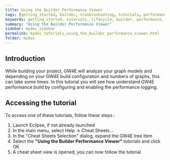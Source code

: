 ```yaml
---
title: Using the Builder Performance Viewer
tags: [getting_started, builder, troubleshooting, tutorials, performance]
keywords: getting_started, tutorials, lifecycle, builder, performance, model based testing, graphwalker, Eclipse plugin, GraphWalker Eclipse Plugin
summary: "Using the Builder Performance Viewer"
sidebar: mydoc_sidebar
permalink: mydoc_tutorials_using_the_builder_performance_viewer.html
folder: mydoc
---
```


## Introduction

While building your project, GW4E will analyze your graph models and depending on your GW4E build configuration and numbers of graphs, this can take some times. In this tutorial you will see how understand GW4E performance build by configuring and enabling the performance logging.<br/>

## Accessing the tutorial

To access one of these tutorials, follow these steps :
 
 1. Launch Eclipse, if not already launched
 2. In the main menu, select Help -> Cheat Sheets...
 3. In the "Cheat Sheets Selection" dialog, expand the GW4E tree item
 4. Select the <b>"Using the Builder Performance Viewer"</b> tutorials and click OK
 5. A cheat sheet view is opened, you can now follow the tutorial
 

 

